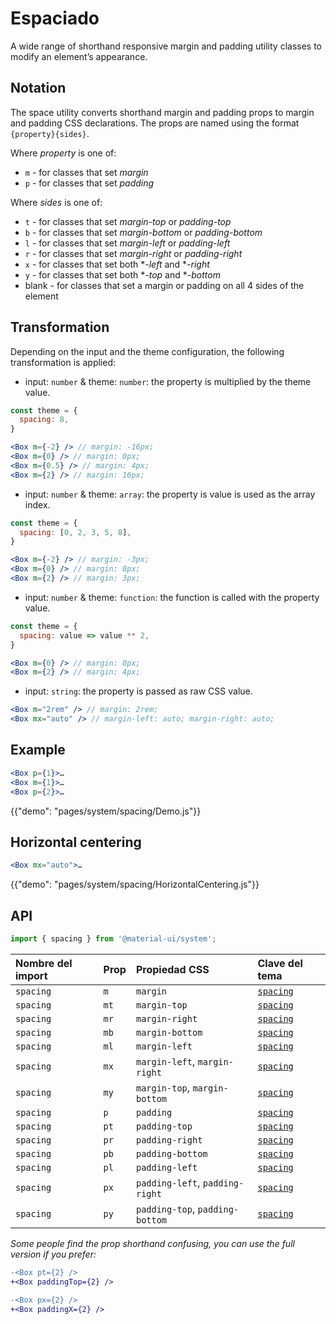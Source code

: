 # Espaciado

<p class="description">A wide range of shorthand responsive margin and padding utility classes to modify an element’s appearance.</p>

## Notation

The space utility converts shorthand margin and padding props to margin and padding CSS declarations. The props are named using the format `{property}{sides}`.

Where *property* is one of:

- `m` - for classes that set *margin*
- `p` - for classes that set *padding*

Where *sides* is one of:

- `t` - for classes that set *margin-top* or *padding-top*
- `b` - for classes that set *margin-bottom* or *padding-bottom*
- `l` - for classes that set *margin-left* or *padding-left*
- `r` - for classes that set *margin-right* or *padding-right*
- `x` - for classes that set both **-left* and **-right*
- `y` - for classes that set both **-top* and **-bottom*
- blank - for classes that set a margin or padding on all 4 sides of the element

## Transformation

Depending on the input and the theme configuration, the following transformation is applied:

- input: `number` & theme: `number`: the property is multiplied by the theme value.

```jsx
const theme = {
  spacing: 8,
}

<Box m={-2} /> // margin: -16px;
<Box m={0} /> // margin: 0px;
<Box m={0.5} /> // margin: 4px;
<Box m={2} /> // margin: 16px;
```

- input: `number` & theme: `array`: the property is value is used as the array index.

```jsx
const theme = {
  spacing: [0, 2, 3, 5, 8],
}

<Box m={-2} /> // margin: -3px;
<Box m={0} /> // margin: 0px;
<Box m={2} /> // margin: 3px;
```

- input: `number` & theme: `function`: the function is called with the property value.

```jsx
const theme = {
  spacing: value => value ** 2,
}

<Box m={0} /> // margin: 0px;
<Box m={2} /> // margin: 4px;
```

- input: `string`: the property is passed as raw CSS value.

```jsx
<Box m="2rem" /> // margin: 2rem;
<Box mx="auto" /> // margin-left: auto; margin-right: auto;
```

## Example

```jsx
<Box p={1}>…
<Box m={1}>…
<Box p={2}>…
```

{{"demo": "pages/system/spacing/Demo.js"}}

## Horizontal centering

```jsx
<Box mx="auto">…
```

{{"demo": "pages/system/spacing/HorizontalCentering.js"}}

## API

```js
import { spacing } from '@material-ui/system';
```

| Nombre del import | Prop | Propiedad CSS                   | Clave del tema                                                   |
|:----------------- |:---- |:------------------------------- |:---------------------------------------------------------------- |
| `spacing`         | `m`  | `margin`                        | [`spacing`](/customization/default-theme/?expend-path=$.spacing) |
| `spacing`         | `mt` | `margin-top`                    | [`spacing`](/customization/default-theme/?expend-path=$.spacing) |
| `spacing`         | `mr` | `margin-right`                  | [`spacing`](/customization/default-theme/?expend-path=$.spacing) |
| `spacing`         | `mb` | `margin-bottom`                 | [`spacing`](/customization/default-theme/?expend-path=$.spacing) |
| `spacing`         | `ml` | `margin-left`                   | [`spacing`](/customization/default-theme/?expend-path=$.spacing) |
| `spacing`         | `mx` | `margin-left`, `margin-right`   | [`spacing`](/customization/default-theme/?expend-path=$.spacing) |
| `spacing`         | `my` | `margin-top`, `margin-bottom`   | [`spacing`](/customization/default-theme/?expend-path=$.spacing) |
| `spacing`         | `p`  | `padding`                       | [`spacing`](/customization/default-theme/?expend-path=$.spacing) |
| `spacing`         | `pt` | `padding-top`                   | [`spacing`](/customization/default-theme/?expend-path=$.spacing) |
| `spacing`         | `pr` | `padding-right`                 | [`spacing`](/customization/default-theme/?expend-path=$.spacing) |
| `spacing`         | `pb` | `padding-bottom`                | [`spacing`](/customization/default-theme/?expend-path=$.spacing) |
| `spacing`         | `pl` | `padding-left`                  | [`spacing`](/customization/default-theme/?expend-path=$.spacing) |
| `spacing`         | `px` | `padding-left`, `padding-right` | [`spacing`](/customization/default-theme/?expend-path=$.spacing) |
| `spacing`         | `py` | `padding-top`, `padding-bottom` | [`spacing`](/customization/default-theme/?expend-path=$.spacing) |

*Some people find the prop shorthand confusing, you can use the full version if you prefer:*

```diff
-<Box pt={2} />
+<Box paddingTop={2} />
```

```diff
-<Box px={2} />
+<Box paddingX={2} />
```